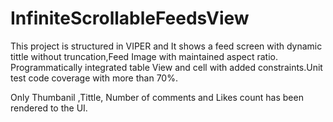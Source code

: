 # InfiniteScrollableFeedsView
This project is structured in VIPER and It shows a feed screen with dynamic tittle without truncation,Feed Image with maintained aspect ratio. Programmatically integrated table View and cell with added constraints.Unit test code coverage with more than 70%.

Only Thumbanil ,Tittle, Number of comments and Likes count has been rendered to the UI.


